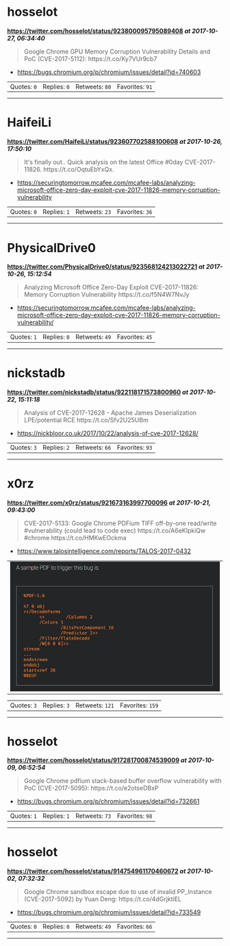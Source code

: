 # hosselot
**https://twitter.com/hosselot/status/923800095795089408 _at 2017-10-27, 06:34:40_**
<blockquote>
Google Chrome GPU Memory Corruption Vulnerability Details and PoC (CVE-2017-5112):
https://t.co/Ky7VUr9cb7
</blockquote>

* https://bugs.chromium.org/p/chromium/issues/detail?id=740603

<table><tr>
<td>Quotes: <code>0</code></td>
<td>Replies: <code>0</code></td>
<td>Retweets: <code>80</code></td>
<td>Favorites: <code>91</code></td>
</tr></table>

---

# HaifeiLi
**https://twitter.com/HaifeiLi/status/923607702588100608 _at 2017-10-26, 17:50:10_**
<blockquote>
It's finally out.. Quick analysis on the latest Office #0day CVE-2017-11826. https://t.co/OqtuEbYxQx.
</blockquote>

* https://securingtomorrow.mcafee.com/mcafee-labs/analyzing-microsoft-office-zero-day-exploit-cve-2017-11826-memory-corruption-vulnerability

<table><tr>
<td>Quotes: <code>0</code></td>
<td>Replies: <code>1</code></td>
<td>Retweets: <code>23</code></td>
<td>Favorites: <code>36</code></td>
</tr></table>

---

# PhysicalDrive0
**https://twitter.com/PhysicalDrive0/status/923568124213022721 _at 2017-10-26, 15:12:54_**
<blockquote>
Analyzing Microsoft Office Zero-Day Exploit CVE-2017-11826: Memory Corruption Vulnerability https://t.co/f5N4W7NvJy
</blockquote>

* https://securingtomorrow.mcafee.com/mcafee-labs/analyzing-microsoft-office-zero-day-exploit-cve-2017-11826-memory-corruption-vulnerability/

<table><tr>
<td>Quotes: <code>1</code></td>
<td>Replies: <code>0</code></td>
<td>Retweets: <code>49</code></td>
<td>Favorites: <code>45</code></td>
</tr></table>

---

# nickstadb
**https://twitter.com/nickstadb/status/922118171573800960 _at 2017-10-22, 15:11:18_**
<blockquote>
Analysis of CVE-2017-12628 - Apache James Deserialization LPE/potential RCE https://t.co/Sfv2U25UBm
</blockquote>

* https://nickbloor.co.uk/2017/10/22/analysis-of-cve-2017-12628/

<table><tr>
<td>Quotes: <code>3</code></td>
<td>Replies: <code>2</code></td>
<td>Retweets: <code>66</code></td>
<td>Favorites: <code>93</code></td>
</tr></table>

---

# x0rz
**https://twitter.com/x0rz/status/921673163997700096 _at 2017-10-21, 09:43:00_**
<blockquote>
CVE-2017-5133: Google Chrome PDFium TIFF off-by-one read/write #vulnerability (could lead to code exec) https://t.co/A6eKIpkiQw #chrome https://t.co/HMKwEOckma
</blockquote>

* https://www.talosintelligence.com/reports/TALOS-2017-0432

<table><tr>
<td><img src="pictures/2768ffad51fe9cf4483a8f09aeabe326c7039f0521be5a8513344dad7e6152c4.jpg" alt="2768ffad51fe9cf4483a8f09aeabe326c7039f0521be5a8513344dad7e6152c4.jpg"></td>
</table></tr>
<table><tr>
<td>Quotes: <code>3</code></td>
<td>Replies: <code>3</code></td>
<td>Retweets: <code>121</code></td>
<td>Favorites: <code>159</code></td>
</tr></table>

---

# hosselot
**https://twitter.com/hosselot/status/917281700874539009 _at 2017-10-09, 06:52:54_**
<blockquote>
Google Chrome pdfium stack-based buffer overflow vulnerability with PoC (CVE-2017-5095):
https://t.co/e2otseDBxP
</blockquote>

* https://bugs.chromium.org/p/chromium/issues/detail?id=732661

<table><tr>
<td>Quotes: <code>1</code></td>
<td>Replies: <code>1</code></td>
<td>Retweets: <code>73</code></td>
<td>Favorites: <code>98</code></td>
</tr></table>

---

# hosselot
**https://twitter.com/hosselot/status/914754961170460672 _at 2017-10-02, 07:32:32_**
<blockquote>
Google Chrome sandbox escape due to use of invalid PP_Instance (CVE-2017-5092) by Yuan Deng:
https://t.co/4dGrjktiEL
</blockquote>

* https://bugs.chromium.org/p/chromium/issues/detail?id=733549

<table><tr>
<td>Quotes: <code>0</code></td>
<td>Replies: <code>0</code></td>
<td>Retweets: <code>49</code></td>
<td>Favorites: <code>66</code></td>
</tr></table>

---

